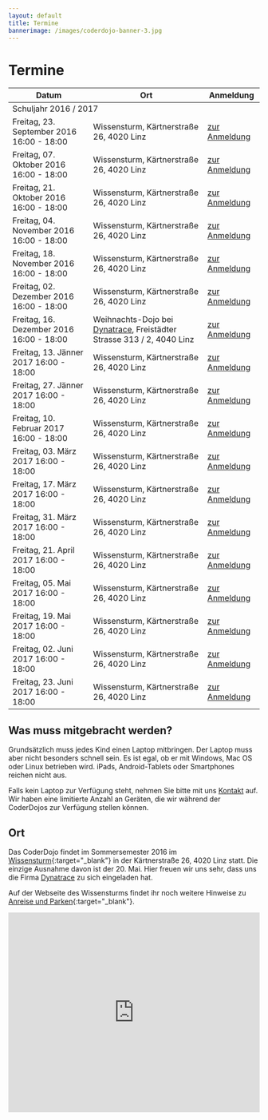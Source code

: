 ```yaml
---
layout: default
title: Termine
bannerimage: /images/coderdojo-banner-3.jpg
---
```


# Termine

<table class="table">
  <thead>
    <tr>
      <th>Datum</th>
	  <th>Ort</th>
      <th>Anmeldung</th>
    </tr>
  </thead>
  <tbody>
    <tr class="subtitle">
        <td colspan="3">Schuljahr 2016 / 2017</td>
    </tr>
    <tr>
        <td>Freitag, 23. September 2016 16:00 - 18:00</td>
        <td>Wissensturm, Kärtnerstraße 26, 4020 Linz</td>
        <td><a href="https://www.eventbrite.de/e/coderdojo-linz-wissensturm-tickets-26026377596" target="_blank">zur Anmeldung</a></td>
    </tr>
    <tr>
        <td>Freitag, 07. Oktober 2016 16:00 - 18:00</td>
        <td>Wissensturm, Kärtnerstraße 26, 4020 Linz</td>
        <td><a href="https://www.eventbrite.de/e/coderdojo-linz-wissensturm-tickets-26026378599" target="_blank">zur Anmeldung</a></td>
    </tr>
    <tr>
        <td>Freitag, 21. Oktober 2016 16:00 - 18:00</td>
        <td>Wissensturm, Kärtnerstraße 26, 4020 Linz</td>
        <td><a href="https://www.eventbrite.de/e/coderdojo-linz-wissensturm-tickets-26026379602" target="_blank">zur Anmeldung</a></td>
    </tr>
    <tr>
        <td>Freitag, 04. November 2016 16:00 - 18:00</td>
        <td>Wissensturm, Kärtnerstraße 26, 4020 Linz</td>
        <td><a href="https://www.eventbrite.de/e/coderdojo-linz-wissensturm-tickets-26026380605" target="_blank">zur Anmeldung</a></td>
    </tr>
    <tr>
        <td>Freitag, 18. November 2016 16:00 - 18:00</td>
        <td>Wissensturm, Kärtnerstraße 26, 4020 Linz</td>
        <td><a href="https://www.eventbrite.de/e/coderdojo-linz-wissensturm-tickets-26026381608" target="_blank">zur Anmeldung</a></td>
    </tr>
    <tr>
        <td>Freitag, 02. Dezember 2016 16:00 - 18:00</td>
        <td>Wissensturm, Kärtnerstraße 26, 4020 Linz</td>
        <td><a href="https://www.eventbrite.de/e/coderdojo-linz-wissensturm-tickets-26026382611" target="_blank">zur Anmeldung</a></td>
    </tr>
    <tr>
        <td>Freitag, 16. Dezember 2016 16:00 - 18:00</td>
        <td><div class="warning">Weihnachts-Dojo bei <a href="http://www.dynatrace.com/de/" target="_blank">Dynatrace</a>, Freistädter Strasse 313 / 2, 4040 Linz</div></td>
        <td><a href="https://www.eventbrite.de/e/coderdojo-linz-wissensturm-tickets-26026383614" target="_blank">zur Anmeldung</a></td>
    </tr>
    <tr>
        <td>Freitag, 13. Jänner 2017 16:00 - 18:00</td>
        <td>Wissensturm, Kärtnerstraße 26, 4020 Linz</td>
        <td><a href="https://www.eventbrite.de/e/coderdojo-linz-wissensturm-tickets-26026384617" target="_blank">zur Anmeldung</a></td>
    </tr>
    <tr>
        <td>Freitag, 27. Jänner 2017 16:00 - 18:00</td>
        <td>Wissensturm, Kärtnerstraße 26, 4020 Linz</td>
        <td><a href="https://www.eventbrite.de/e/coderdojo-linz-wissensturm-tickets-26026385620" target="_blank">zur Anmeldung</a></td>
    </tr>
    <tr>
        <td>Freitag, 10. Februar 2017 16:00 - 18:00</td>
        <td>Wissensturm, Kärtnerstraße 26, 4020 Linz</td>
        <td><a href="https://www.eventbrite.de/e/coderdojo-linz-wissensturm-tickets-26026386623" target="_blank">zur Anmeldung</a></td>
    </tr>
    <tr>
        <td>Freitag, 03. März 2017 16:00 - 18:00</td>
        <td>Wissensturm, Kärtnerstraße 26, 4020 Linz</td>
        <td><a href="https://www.eventbrite.de/e/coderdojo-linz-wissensturm-tickets-26026387626" target="_blank">zur Anmeldung</a></td>
    </tr>
    <tr>
        <td>Freitag, 17. März 2017 16:00 - 18:00</td>
        <td>Wissensturm, Kärtnerstraße 26, 4020 Linz</td>
        <td><a href="https://www.eventbrite.de/e/coderdojo-linz-wissensturm-tickets-26026388629" target="_blank">zur Anmeldung</a></td>
    </tr>
    <tr>
        <td>Freitag, 31. März 2017 16:00 - 18:00</td>
        <td>Wissensturm, Kärtnerstraße 26, 4020 Linz</td>
        <td><a href="https://www.eventbrite.de/e/coderdojo-linz-wissensturm-tickets-26026389632" target="_blank">zur Anmeldung</a></td>
    </tr>
    <tr>
        <td>Freitag, 21. April 2017 16:00 - 18:00</td>
        <td>Wissensturm, Kärtnerstraße 26, 4020 Linz</td>
        <td><a href="https://www.eventbrite.de/e/coderdojo-linz-wissensturm-tickets-26026390635" target="_blank">zur Anmeldung</a></td>
    </tr>
    <tr>
        <td>Freitag, 05. Mai 2017 16:00 - 18:00</td>
        <td>Wissensturm, Kärtnerstraße 26, 4020 Linz</td>
        <td><a href="https://www.eventbrite.de/e/coderdojo-linz-wissensturm-tickets-26026391638" target="_blank">zur Anmeldung</a></td>
    </tr>
    <tr>
        <td>Freitag, 19. Mai 2017 16:00 - 18:00</td>
        <td>Wissensturm, Kärtnerstraße 26, 4020 Linz</td>
        <td><a href="https://www.eventbrite.de/e/coderdojo-linz-wissensturm-tickets-26026392641" target="_blank">zur Anmeldung</a></td>
    </tr>
    <tr>
        <td>Freitag, 02. Juni 2017 16:00 - 18:00</td>
        <td>Wissensturm, Kärtnerstraße 26, 4020 Linz</td>
        <td><a href="https://www.eventbrite.de/e/coderdojo-linz-wissensturm-tickets-26026393644" target="_blank">zur Anmeldung</a></td>
    </tr>
    <tr>
        <td>Freitag, 23. Juni 2017 16:00 - 18:00</td>
        <td>Wissensturm, Kärtnerstraße 26, 4020 Linz</td>
        <td><a href="https://www.eventbrite.de/e/coderdojo-linz-wissensturm-tickets-26026394647" target="_blank">zur Anmeldung</a></td>
    </tr>
  </tbody>
</table>

## Was muss mitgebracht werden?

Grundsätzlich muss jedes Kind einen Laptop mitbringen. Der Laptop muss aber nicht besonders schnell sein. Es ist egal, ob er mit Windows, Mac OS oder Linux betrieben wird. iPads, Android-Tablets oder Smartphones reichen nicht aus.

Falls kein Laptop zur Verfügung steht, nehmen Sie bitte mit uns [Kontakt](http://coderdojo-linz.github.io/kontakt.html) auf. Wir haben eine limitierte Anzahl an Geräten, die wir während der CoderDojos zur Verfügung stellen können.

## Ort

Das CoderDojo findet im Sommersemester 2016 im [Wissensturm](http://www.linz.at/wissensturm/){:target="_blank"} in der Kärtnerstraße 26, 4020 Linz statt. 
Die einzige Ausnahme davon ist der 20. Mai. Hier freuen wir uns sehr, dass uns die Firma <a href="http://www.dynatrace.com/de/" target="_blank">Dynatrace</a> zu sich eingeladen hat.

Auf der Webseite des Wissensturms findet ihr noch weitere Hinweise zu [Anreise und Parken](http://www.linz.at/wissensturm/anreise.asp){:target="_blank"}.

<iframe frameborder="0" style="border: 0; width: 100%; height: 400px;" src="https://www.google.com/maps/embed/v1/place?q=Wissensturm%20Volkshochschule%20Linz%20Stadtbibliothek%2C%20K%C3%A4rntnerstra%C3%9Fe%2C%20Linz%2C%20Austria&key=AIzaSyAAgaQBWJByXn9NNkGVGGRFRxGXUWXxBXE" allowfullscreen></iframe> 
